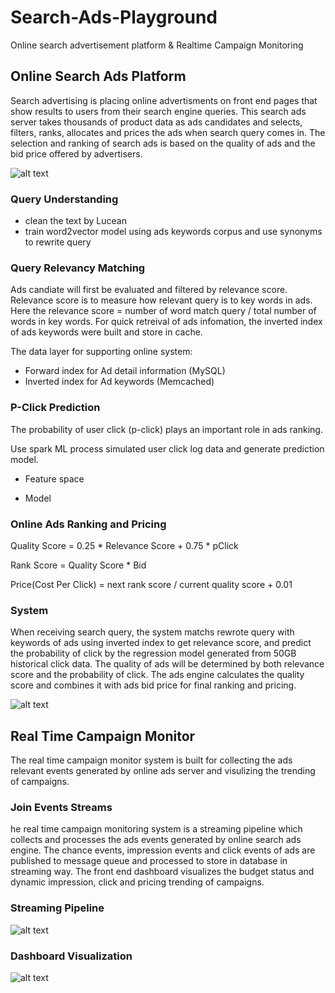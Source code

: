# Search-Ads-Playground
Online search advertisement platform &amp; Realtime Campaign Monitoring



## Online Search Ads Platform
Search advertising is placing online advertisments on front end pages that show results to users from their search engine queries. This search ads server takes thousands of product data as ads candidates and selects, filters, ranks, allocates and prices the ads when search query comes in. The selection and ranking of search ads is based on the quality of ads and the bid price offered by advertisers.


![alt text](https://s3-us-west-1.amazonaws.com/hello-mytest/Screen+Shot+2017-07-05+at+7.21.31+AM.png "Logo Title Text 1")


### Query Understanding
* clean the text by Lucean 
* train word2vector model using ads keywords corpus and use synonyms to rewrite query

### Query Relevancy Matching
Ads candiate will first be evaluated and filtered by relevance score. Relevance score is to measure how relevant query is to key words in ads. Here the relevance score = number of word match query / total number of words in key words. For quick retreival of ads infomation, the inverted index of ads keywords were built and store in cache.


The data layer for supporting online system:
*  Forward index for Ad detail information (MySQL)
*  Inverted index for Ad keywords (Memcached)

### P-Click Prediction
The probability of user click (p-click) plays an important role in ads ranking.

Use spark ML process simulated user click log data and generate prediction model.
*  Feature space


*  Model


### Online Ads Ranking and Pricing
Quality Score = 0.25 * Relevance Score + 0.75 * pClick

Rank Score = Quality Score * Bid

Price(Cost Per Click) = next rank score / current quality score + 0.01


### System
When receiving search query, the system matchs rewrote query with keywords of ads using inverted index to get relevance score, and predict the probability of click by the regression model generated from 50GB historical click data. The quality of ads will be determined by both relevance score and the probability of click. The ads engine calculates the quality score and combines it with ads bid price for final ranking and pricing. 


![alt text](https://s3-us-west-1.amazonaws.com/hello-mytest/Screen+Shot+2017-07-05+at+7.36.09+AM.png "Logo Title Text 1")


## Real Time Campaign Monitor
The real time campaign monitor system is built for collecting the ads relevant events generated by online ads server and visulizing the trending of campaigns.

### Join Events Streams
he real time campaign monitoring system is a streaming pipeline which collects and processes the ads events generated by online search ads engine. The chance events, impression events and click events of ads are published to message queue and processed to store in database in streaming way. The front end dashboard visualizes the budget status and dynamic impression, click and pricing trending of campaigns. 


### Streaming Pipeline
![alt text](https://s3-us-west-1.amazonaws.com/hello-mytest/Screen+Shot+2017-07-05+at+7.28.54+AM.png "Logo Title Text 1")


### Dashboard Visualization
![alt text](https://s3-us-west-1.amazonaws.com/hello-mytest/Screen+Shot+2017-07-05+at+7.13.12+AM.png "Logo Title Text 1")

